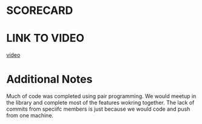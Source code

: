 # SCORECARD


# LINK TO VIDEO

[video](https://drive.google.com/drive/folders/1BjGxVVAnBGoGNP98G93bDOrH2XhRaY2C?usp=share_link)

# Additional Notes

Much of code was completed using pair programming. We would meetup in the library and complete most of the features wokring together. The lack of commits from speciifc members is just because we would code and push from one machine. 



